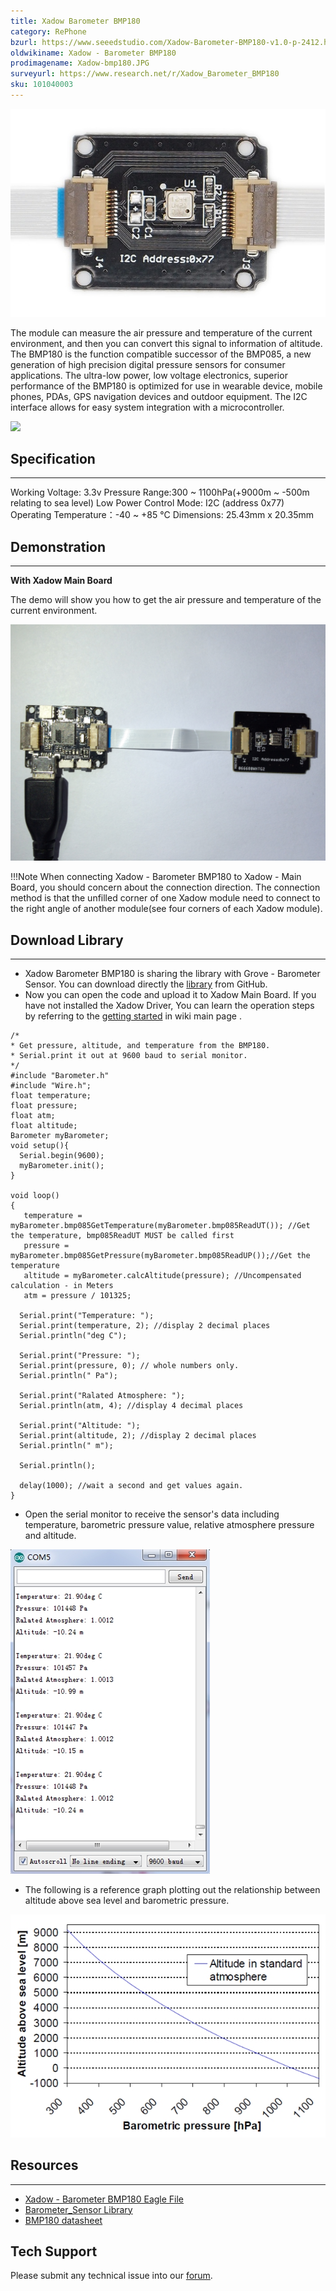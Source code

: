 ```yaml
---
title: Xadow Barometer BMP180
category: RePhone
bzurl: https://www.seeedstudio.com/Xadow-Barometer-BMP180-v1.0-p-2412.html
oldwikiname: Xadow - Barometer BMP180
prodimagename: Xadow-bmp180.JPG
surveyurl: https://www.research.net/r/Xadow_Barometer_BMP180
sku: 101040003
---
```


![](https://github.com/SeeedDocument/Xadow_Barometer_BMP180/raw/master/img/Xadow-bmp180.JPG)

The module can measure the air pressure and temperature of the current environment, and then you can convert this signal to information of altitude. The BMP180 is the function compatible successor of the BMP085, a new generation of high precision digital pressure sensors for consumer applications. The ultra-low power, low voltage electronics, superior performance of the BMP180 is optimized for use in wearable device, mobile phones, PDAs, GPS navigation devices and outdoor equipment. The I2C interface allows for easy system integration with a microcontroller.

[![](https://github.com/SeeedDocument/Seeed-WiKi/raw/master/docs/images/300px-Get_One_Now_Banner-ragular.png)](https://www.seeedstudio.com/Xadow-Barometer-BMP180-v1.0-p-2412.html)


## Specification
---
Working Voltage: 3.3v
Pressure Range:300 ~ 1100hPa(+9000m ~ -500m relating to sea level)
Low Power
Control Mode: I2C (address 0x77)
Operating Temperature：-40 ~ +85 °C
Dimensions: 25.43mm x 20.35mm


## Demonstration
---
**With Xadow Main Board**

The demo will show you how to get the air pressure and temperature of the current environment.

![](https://github.com/SeeedDocument/Xadow_Barometer_BMP180/raw/master/img/IMG_2379.JPG)

!!!Note
    When connecting Xadow - Barometer BMP180 to Xadow - Main Board, you should concern about the connection direction. The connection method is that the unfilled corner of one Xadow module need to connect to the right angle of another module(see four corners of each Xadow module).

## Download Library
---
- Xadow Barometer BMP180 is sharing the library with Grove - Barometer Sensor. You can download directly the [library](https://github.com/Seeed-Studio/Grove_Barometer_Sensor) from GitHub.
- Now you can open the code and upload it to Xadow Main Board. If you have not installed the Xadow Driver, You can learn the operation steps by referring to the [getting started](http://wiki.seeedstudio.com/Getting_Started_with_Seeeduino/) in wiki main page .

```
/*
* Get pressure, altitude, and temperature from the BMP180.
* Serial.print it out at 9600 baud to serial monitor.
*/
#include "Barometer.h"
#include "Wire.h";
float temperature;
float pressure;
float atm;
float altitude;
Barometer myBarometer;
void setup(){
  Serial.begin(9600);
  myBarometer.init();
}

void loop()
{
   temperature = myBarometer.bmp085GetTemperature(myBarometer.bmp085ReadUT()); //Get the temperature, bmp085ReadUT MUST be called first
   pressure = myBarometer.bmp085GetPressure(myBarometer.bmp085ReadUP());//Get the temperature
   altitude = myBarometer.calcAltitude(pressure); //Uncompensated calculation - in Meters
   atm = pressure / 101325;

  Serial.print("Temperature: ");
  Serial.print(temperature, 2); //display 2 decimal places
  Serial.println("deg C");

  Serial.print("Pressure: ");
  Serial.print(pressure, 0); // whole numbers only.
  Serial.println(" Pa");

  Serial.print("Ralated Atmosphere: ");
  Serial.println(atm, 4); //display 4 decimal places

  Serial.print("Altitude: ");
  Serial.print(altitude, 2); //display 2 decimal places
  Serial.println(" m");

  Serial.println();

  delay(1000); //wait a second and get values again.
}
```

- Open the serial monitor to receive the sensor's data including temperature, barometric pressure value, relative atmosphere pressure and altitude.

![](https://github.com/SeeedDocument/Xadow_Barometer_BMP180/raw/master/img/Barometer_Sensor.jpg)

- The following is a reference graph plotting out the relationship between altitude above sea level and barometric pressure.

![](https://github.com/SeeedDocument/Xadow_Barometer_BMP180/raw/master/img/Pressure_and_Altitude.jpg)


## Resources
---
- [Xadow - Barometer BMP180 Eagle File](https://github.com/SeeedDocument/Xadow_Barometer_BMP180/raw/master/res/Xadow_-_Barometer_BMP180_v1.0_sch_pcb.zip)
- [Barometer_Sensor Library](https://github.com/Seeed-Studio/Grove_Barometer_Sensor)
- [BMP180 datasheet](https://github.com/SeeedDocument/Xadow_Barometer_BMP180/raw/master/res/BMP180.pdf)

## Tech Support
Please submit any technical issue into our [forum](http://forum.seeedstudio.com/). 